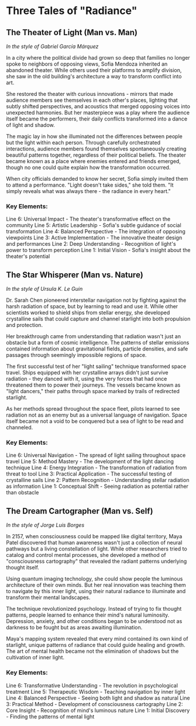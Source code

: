 # Three Tales of "Radiance"

## The Theater of Light (Man vs. Man)
*In the style of Gabriel García Márquez*

In a city where the political divide had grown so deep that families no longer spoke to neighbors of opposing views, Sofia Mendoza inherited an abandoned theater. While others used their platforms to amplify division, she saw in the old building's architecture a way to transform conflict into art.

She restored the theater with curious innovations - mirrors that made audience members see themselves in each other's places, lighting that subtly shifted perspectives, and acoustics that merged opposing voices into unexpected harmonies. But her masterpiece was a play where the audience itself became the performers, their daily conflicts transformed into a dance of light and shadow.

The magic lay in how she illuminated not the differences between people but the light within each person. Through carefully orchestrated interactions, audience members found themselves spontaneously creating beautiful patterns together, regardless of their political beliefs. The theater became known as a place where enemies entered and friends emerged, though no one could quite explain how the transformation occurred.

When city officials demanded to know her secret, Sofia simply invited them to attend a performance. "Light doesn't take sides," she told them. "It simply reveals what was always there - the radiance in every heart."

### Key Elements:
Line 6: Universal Impact - The theater's transformative effect on the community
Line 5: Artistic Leadership - Sofia's subtle guidance of social transformation
Line 4: Balanced Perspective - The integration of opposing viewpoints
Line 3: Active Implementation - The innovative theater design and performances
Line 2: Deep Understanding - Recognition of light's power to transform perception
Line 1: Initial Vision - Sofia's insight about the theater's potential

## The Star Whisperer (Man vs. Nature)
*In the style of Ursula K. Le Guin*

Dr. Sarah Chen pioneered interstellar navigation not by fighting against the harsh radiation of space, but by learning to read and use it. While other scientists worked to shield ships from stellar energy, she developed crystalline sails that could capture and channel starlight into both propulsion and protection.

Her breakthrough came from understanding that radiation wasn't just an obstacle but a form of cosmic intelligence. The patterns of stellar emissions contained information about gravitational fields, particle densities, and safe passages through seemingly impossible regions of space.

The first successful test of her "light sailing" technique transformed space travel. Ships equipped with her crystalline arrays didn't just survive radiation - they danced with it, using the very forces that had once threatened them to power their journeys. The vessels became known as "light dancers," their paths through space marked by trails of redirected starlight.

As her methods spread throughout the space fleet, pilots learned to see radiation not as an enemy but as a universal language of navigation. Space itself became not a void to be conquered but a sea of light to be read and channeled.

### Key Elements:
Line 6: Universal Navigation - The spread of light sailing throughout space travel
Line 5: Method Mastery - The development of the light dancing technique
Line 4: Energy Integration - The transformation of radiation from threat to tool
Line 3: Practical Application - The successful testing of crystalline sails
Line 2: Pattern Recognition - Understanding stellar radiation as information
Line 1: Conceptual Shift - Seeing radiation as potential rather than obstacle

## The Dream Cartographer (Man vs. Self)
*In the style of Jorge Luis Borges*

In 2157, when consciousness could be mapped like digital territory, Maya Patel discovered that human awareness wasn't just a collection of neural pathways but a living constellation of light. While other researchers tried to catalog and control mental processes, she developed a method of "consciousness cartography" that revealed the radiant patterns underlying thought itself.

Using quantum imaging technology, she could show people the luminous architecture of their own minds. But her real innovation was teaching them to navigate by this inner light, using their natural radiance to illuminate and transform their mental landscapes.

The technique revolutionized psychology. Instead of trying to fix thought patterns, people learned to enhance their mind's natural luminosity. Depression, anxiety, and other conditions began to be understood not as darkness to be fought but as areas awaiting illumination.

Maya's mapping system revealed that every mind contained its own kind of starlight, unique patterns of radiance that could guide healing and growth. The art of mental health became not the elimination of shadows but the cultivation of inner light.

### Key Elements:
Line 6: Transformative Understanding - The revolution in psychological treatment
Line 5: Therapeutic Wisdom - Teaching navigation by inner light
Line 4: Balanced Perspective - Seeing both light and shadow as natural
Line 3: Practical Method - Development of consciousness cartography
Line 2: Core Insight - Recognition of mind's luminous nature
Line 1: Initial Discovery - Finding the patterns of mental light
